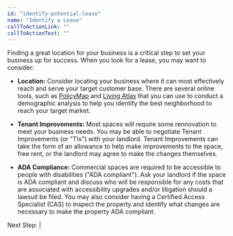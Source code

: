```yaml
---
id: "identify-potential-lease"
name: "Identify a Lease"
callToActionLink: ""
callToActionText: ""
---
```


Finding a great location for your business is a critical step to set your business up for success. When you look for a lease, you may want to consider:

- **Location:** Consider locating your business where it can most effectively reach and serve your target customer base. There are several online tools, such as [PolicyMap](https://www.policymap.com/) and [Living Atlas](https://livingatlas.arcgis.com/en/home/) that you can use to conduct a demographic analysis to help you identify the best neighborhood to reach your target market.

- **Tenant Improvements:** Most spaces will require some rennovation to meet your business needs. You may be able to negotiate Tenant Improvements (or "TIs") with your landlord. Tenant Improvements can take the form of an allowance to help make improvements to the space, free rent, or the landlord may agree to make the changes themselves.

- **ADA Compliance:** Commercial spaces are required to be accessible to people with disabilities ("ADA compliant"). Ask your landlord if the space is ADA compliant and discuss who will be responsible for any costs that are associated with accessibility upgrades and/or litigation should a lawsuit be filed. You may also consider having a Certified Access Specialist (CAS) to inspect the property and identify what changes are necessary to make the property ADA compliant.

Next Step: | 
